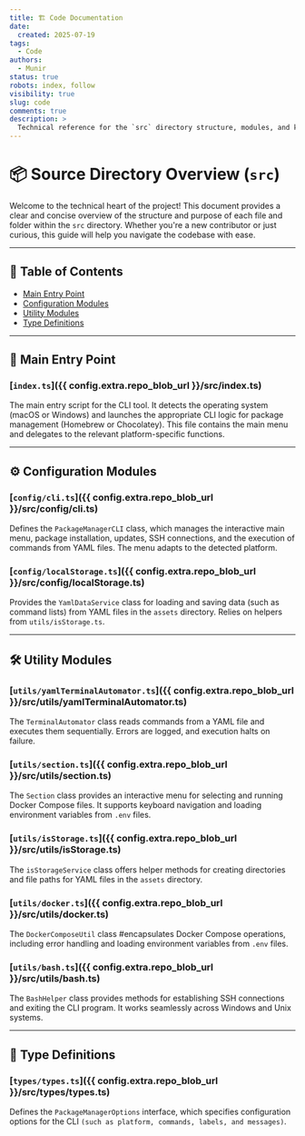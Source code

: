 ```yaml
---
title: 🏗 Code Documentation
date:
  created: 2025-07-19
tags:
  - Code
authors:
  - Munir
status: true
robots: index, follow
visibility: true
slug: code
comments: true
description: >
  Technical reference for the `src` directory structure, modules, and key functionalities of the CLI tool. Designed for contributors and maintainers.
---
```


# 📦 Source Directory Overview (`src`)

Welcome to the technical heart of the project! This document provides a clear and concise overview of the structure and purpose of each file and folder within the `src` directory. Whether you're a new contributor or just curious, this guide will help you navigate the codebase with ease.

<!-- more -->
---

## 📑 Table of Contents
- [Main Entry Point](#main-entry-point)
- [Configuration Modules](#configuration-modules)
- [Utility Modules](#utility-modules)
- [Type Definitions](#type-definitions)

---

## 🚀 Main Entry Point

### [`index.ts`]({{ config.extra.repo_blob_url }}/src/index.ts)
The main entry script for the CLI tool. It detects the operating system (macOS or Windows) and launches the appropriate CLI logic for package management (Homebrew or Chocolatey). This file contains the main menu and delegates to the relevant platform-specific functions.

---

## ⚙️ Configuration Modules

### [`config/cli.ts`]({{ config.extra.repo_blob_url }}/src/config/cli.ts)
Defines the `PackageManagerCLI` class, which manages the interactive main menu, package installation, updates, SSH connections, and the execution of commands from YAML files. The menu adapts to the detected platform.

### [`config/localStorage.ts`]({{ config.extra.repo_blob_url }}/src/config/localStorage.ts)
Provides the `YamlDataService` class for loading and saving data (such as command lists) from YAML files in the `assets` directory. Relies on helpers from `utils/isStorage.ts`.

---

## 🛠️ Utility Modules

### [`utils/yamlTerminalAutomator.ts`]({{ config.extra.repo_blob_url }}/src/utils/yamlTerminalAutomator.ts)
The `TerminalAutomator` class reads commands from a YAML file and executes them sequentially. Errors are logged, and execution halts on failure.

### [`utils/section.ts`]({{ config.extra.repo_blob_url }}/src/utils/section.ts)
The `Section` class provides an interactive menu for selecting and running Docker Compose files. It supports keyboard navigation and loading environment variables from `.env` files.

### [`utils/isStorage.ts`]({{ config.extra.repo_blob_url }}/src/utils/isStorage.ts)
The `isStorageService` class offers helper methods for creating directories and file paths for YAML files in the `assets` directory.

### [`utils/docker.ts`]({{ config.extra.repo_blob_url }}/src/utils/docker.ts)
The `DockerComposeUtil` class #encapsulates Docker Compose operations, including error handling and loading environment variables from `.env` files.

### [`utils/bash.ts`]({{ config.extra.repo_blob_url }}/src/utils/bash.ts)
The `BashHelper` class provides methods for establishing SSH connections and exiting the CLI program. It works seamlessly across Windows and Unix systems.

---

## 📝 Type Definitions

### [`types/types.ts`]({{ config.extra.repo_blob_url }}/src/types/types.ts)
Defines the `PackageManagerOptions` interface, which specifies configuration options for the CLI `(such as platform, commands, labels, and messages)`.
